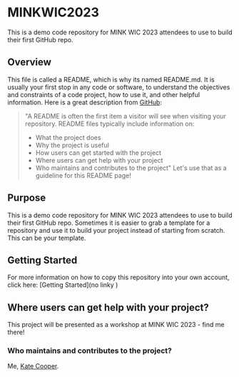 # MINKWIC2023
This is a demo code repository for MINK WIC 2023 attendees to use to build their first GitHub repo.

## Overview
This file is called a README, which is why its named README.md. It is usually your first stop in any code or software, to understand the objectives and constraints of a code project, how to use it, and other helpful information. Here is a great description from [GitHub](https://docs.github.com/en/repositories/managing-your-repositorys-settings-and-features/customizing-your-repository/about-readmes):  
>"A README is often the first item a visitor will see when visiting your repository. README files typically include information on:
>  - What the project does
>  - Why the project is useful
>  - How users can get started with the project
>  - Where users can get help with your project
>  - Who maintains and contributes to the project"
Let's use that as a guideline for this README page! 

## Purpose
This is a demo code repository for MINK WIC 2023 attendees to use to build their first GitHub repo. Sometimes it is easier to grab a template for a repository and use it to build your project instead of starting from scratch. This can be your template.

## Getting Started
For more information on how to copy this repository into your own account, click here: [Getting Started](no linky )

## Where users can get help with your project?
This project will be presented as a workshop at MINK WIC 2023 - find me there!

### Who maintains and contributes to the project?
Me, [Kate Cooper](https://www.unomaha.edu/college-of-information-science-and-technology/about/faculty-staff/kate-cooper.php).
